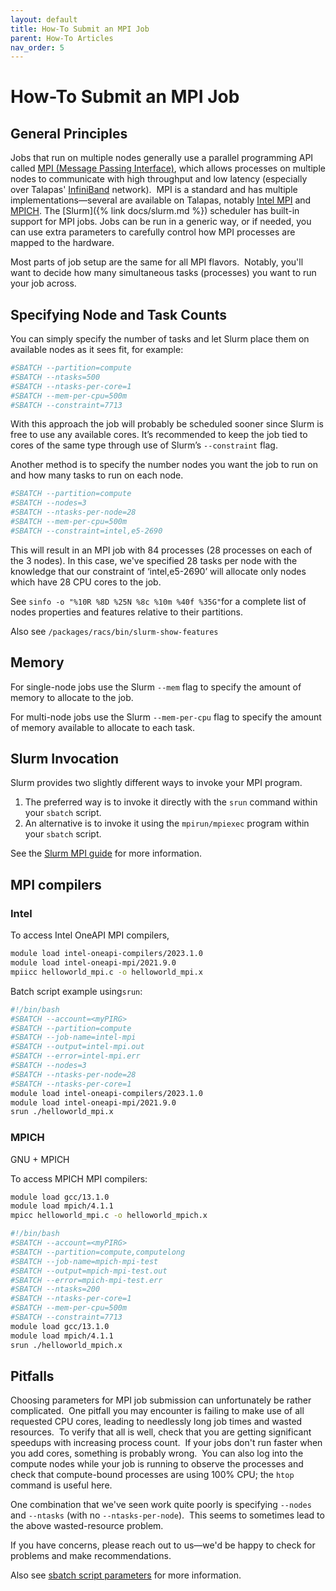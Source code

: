 ```yaml
---
layout: default
title: How-To Submit an MPI Job
parent: How-To Articles
nav_order: 5
---
```


# How-To Submit an MPI Job

## General Principles

Jobs that run on multiple nodes generally use a parallel programming API called [MPI (Message Passing Interface)](https://en.wikipedia.org/wiki/Message_Passing_Interface), which allows processes on multiple nodes to communicate with high throughput and low latency (especially over Talapas' [InfiniBand](https://en.wikipedia.org/wiki/InfiniBand) network).  MPI is a standard and has multiple implementations—several are available on Talapas, notably [Intel MPI](https://software.intel.com/en-us/intel-mpi-library) and [MPICH](https://www.mpich.org/).
The [Slurm]({% link docs/slurm.md %}) scheduler has built-in support for MPI jobs. Jobs can be run in a generic way, or if needed, you can use extra parameters to carefully control how MPI processes are mapped to the hardware.

Most parts of job setup are the same for all MPI flavors.  Notably, you'll want to decide how many simultaneous tasks (processes) you want to run your job across.

## Specifying Node and Task Counts

You can simply specify the number of tasks and let Slurm place them on available nodes as it sees fit, for example:

```bash
#SBATCH --partition=compute
#SBATCH --ntasks=500
#SBATCH --ntasks-per-core=1
#SBATCH --mem-per-cpu=500m
#SBATCH --constraint=7713
```

With this approach the job will probably be scheduled sooner since Slurm is free to use any available cores. It’s recommended to keep the job tied to cores of the same type through use of Slurm’s `--constraint` flag.

Another method is to specify the number nodes you want the job to run on and how many tasks to run on each node.

```bash
#SBATCH --partition=compute
#SBATCH --nodes=3
#SBATCH --ntasks-per-node=28
#SBATCH --mem-per-cpu=500m
#SBATCH --constraint=intel,e5-2690
```

This will result in an MPI job with 84 processes (28 processes on each of the 3 nodes). In this case, we've specified 28 tasks per node with the knowledge that our constraint of ‘intel,e5-2690’ will allocate only nodes which have 28 CPU cores to the job.

See `sinfo -o "%10R %8D %25N %8c %10m %40f %35G"`for a complete list of nodes properties and features relative to their partitions.

Also see `/packages/racs/bin/slurm-show-features`

## Memory

For single-node jobs use the Slurm `--mem` flag to specify the amount of memory to allocate to the job.

For multi-node jobs use the Slurm `--mem-per-cpu` flag to specify the amount of memory available to allocate to each task.

## Slurm Invocation

Slurm provides two slightly different ways to invoke your MPI program.

1. The preferred way is to invoke it directly with the `srun` command within your `sbatch` script.
2. An alternative is to invoke it using the `mpirun/mpiexec` program within your `sbatch` script.

See the [Slurm MPI guide](https://slurm.schedmd.com/mpi_guide.html) for more information.

## MPI compilers

### Intel

To access Intel OneAPI MPI compilers,

```bash
module load intel-oneapi-compilers/2023.1.0
module load intel-oneapi-mpi/2021.9.0
mpiicc helloworld_mpi.c -o helloworld_mpi.x
```

Batch script example using`srun`:

```bash
#!/bin/bash
#SBATCH --account=<myPIRG>
#SBATCH --partition=compute
#SBATCH --job-name=intel-mpi
#SBATCH --output=intel-mpi.out
#SBATCH --error=intel-mpi.err
#SBATCH --nodes=3
#SBATCH --ntasks-per-node=28
#SBATCH --ntasks-per-core=1
module load intel-oneapi-compilers/2023.1.0
module load intel-oneapi-mpi/2021.9.0
srun ./helloworld_mpi.x
```

### MPICH

GNU + MPICH

To access MPICH MPI compilers:

```bash
module load gcc/13.1.0
module load mpich/4.1.1
mpicc helloworld_mpi.c -o helloworld_mpich.x
```

```bash
#!/bin/bash
#SBATCH --account=<myPIRG>
#SBATCH --partition=compute,computelong
#SBATCH --job-name=mpich-mpi-test
#SBATCH --output=mpich-mpi-test.out
#SBATCH --error=mpich-mpi-test.err
#SBATCH --ntasks=200
#SBATCH --ntasks-per-core=1
#SBATCH --mem-per-cpu=500m
#SBATCH --constraint=7713
module load gcc/13.1.0
module load mpich/4.1.1
srun ./helloworld_mpich.x
```

## Pitfalls

Choosing parameters for MPI job submission can unfortunately be rather complicated.  One pitfall you may encounter is failing to make use of all requested CPU cores, leading to needlessly long job times and wasted resources.  To verify that all is well, check that you are getting significant speedups with increasing process count.  If your jobs don't run faster when you add cores, something is probably wrong.  You can also log into the compute nodes while your job is running to observe the processes and check that compute-bound processes are using 100% CPU; the `htop` command is useful here.

One combination that we've seen work quite poorly is specifying `--nodes` and `--ntasks` (with no `--ntasks-per-node`).  This seems to sometimes lead to the above wasted-resource problem.

If you have concerns, please reach out to us—we'd be happy to check for problems and make recommendations.

Also see [sbatch script parameters](https://slurm.schedmd.com/sbatch.html) for more information.
